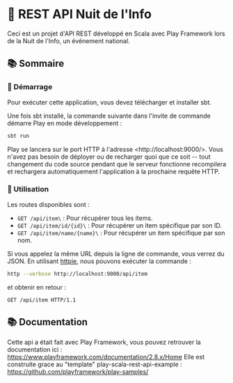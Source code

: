 # 🌟 REST API Nuit de l'Info

Ceci est un projet d'API REST développé en Scala avec Play Framework lors de la Nuit de l'Info, un événement national.

## 📚 Sommaire

### 🚀 Démarrage

Pour exécuter cette application, vous devez télécharger et installer sbt.

Une fois sbt installé, la commande suivante dans l'invite de commande démarre Play en mode développement :

```bash
sbt run
```

Play se lancera sur le port HTTP à l'adresse \<http://localhost:9000/\>. Vous n'avez pas besoin de déployer ou de recharger quoi que ce soit -- tout changement du code source pendant que le serveur fonctionne recompilera et rechargera automatiquement l'application à la prochaine requête HTTP.

### 📝 Utilisation

Les routes disponibles sont :

- `GET /api/item\` : Pour récupérer tous les items.
- `GET /api/item/id/{id}\` : Pour récupérer un item spécifique par son ID.
- `GET /api/item/name/{name}\` : Pour récupérer un item spécifique par son nom.

Si vous appelez la même URL depuis la ligne de commande, vous verrez du JSON. En utilisant [httpie](https://httpie.org/), nous pouvons exécuter la commande :

```bash
http --verbose http://localhost:9000/api/item
```

et obtenir en retour :

```routes
GET /api/item HTTP/1.1
```


## 📚 Documentation

Cette api a était fait avec Play Framework, vous pouvez retrouver la documentation ici : https://www.playframework.com/documentation/2.8.x/Home
Elle est construite grace au "template" play-scala-rest-api-example :
https://github.com/playframework/play-samples/
